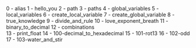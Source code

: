 0 - alias
1 - hello_you
2 - path
3 - paths
4 - global_variables
5 - local_variables
6 - create_local_variable
7 - create_global_variable
8 - true_knowledge
9 - divide_and_rule
10 - love_exponent_breath
11 - binary_to_decimal
12 - combinations       
13 - print_float
14 - 100-decimal_to_hexadecimal
15 - 101-rot13
16 - 102-odd
17 - 103-water_and_stir
